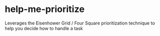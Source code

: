 # help-me-prioritize
Leverages the Eisenhower Grid / Four Square prioritization technique to help you decide how to handle a task
